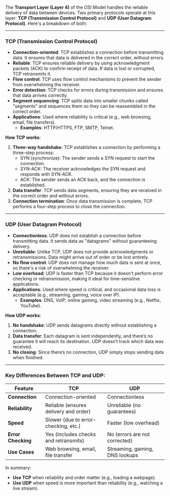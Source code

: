The **Transport Layer (Layer 4)** of the OSI Model handles the reliable delivery of data between devices. Two primary protocols operate at this layer: **TCP (Transmission Control Protocol)** and **UDP (User Datagram Protocol)**. Here's a breakdown of both:

---

### **TCP (Transmission Control Protocol)**
- **Connection-oriented**: TCP establishes a connection before transmitting data. It ensures that data is delivered in the correct order, without errors.
- **Reliable**: TCP ensures reliable delivery by using acknowledgment packets (ACK) to confirm receipt of data. If data is lost or corrupted, TCP retransmits it.
- **Flow control**: TCP uses flow control mechanisms to prevent the sender from overwhelming the receiver.
- **Error detection**: TCP checks for errors during transmission and ensures that data arrives correctly.
- **Segment sequencing**: TCP splits data into smaller chunks called "segments" and sequences them so they can be reassembled in the correct order.
- **Applications**: Used where reliability is critical (e.g., web browsing, email, file transfers).
  - **Examples**: HTTP/HTTPS, FTP, SMTP, Telnet.

**How TCP works**:
1. **Three-way handshake**: TCP establishes a connection by performing a three-step process:
   - SYN (synchronize): The sender sends a SYN request to start the connection.
   - SYN-ACK: The receiver acknowledges the SYN request and responds with SYN-ACK.
   - ACK: The sender sends an ACK back, and the connection is established.
2. **Data transfer**: TCP sends data segments, ensuring they are received in the correct order and without errors.
3. **Connection termination**: Once data transmission is complete, TCP performs a four-step process to close the connection.

---

### **UDP (User Datagram Protocol)**
- **Connectionless**: UDP does not establish a connection before transmitting data. It sends data as "datagrams" without guaranteeing delivery.
- **Unreliable**: Unlike TCP, UDP does not provide acknowledgments or retransmissions. Data might arrive out of order or be lost entirely.
- **No flow control**: UDP does not manage how much data is sent at once, so there's a risk of overwhelming the receiver.
- **Low overhead**: UDP is faster than TCP because it doesn't perform error checking or retransmission, making it ideal for time-sensitive applications.
- **Applications**: Used where speed is critical, and occasional data loss is acceptable (e.g., streaming, gaming, voice over IP).
  - **Examples**: DNS, VoIP, online gaming, video streaming (e.g., Netflix, YouTube).

**How UDP works**:
1. **No handshake**: UDP sends datagrams directly without establishing a connection.
2. **Data transfer**: Each datagram is sent independently, and there’s no guarantee it will reach its destination. UDP doesn’t track which data was received.
3. **No closing**: Since there’s no connection, UDP simply stops sending data when finished.

---

### **Key Differences Between TCP and UDP**:

| Feature            | **TCP**                               | **UDP**                            |
|--------------------|---------------------------------------|------------------------------------|
| **Connection**     | Connection-oriented                   | Connectionless                     |
| **Reliability**    | Reliable (ensures delivery and order) | Unreliable (no guarantees)         |
| **Speed**          | Slower (due to error-checking, etc.)  | Faster (low overhead)              |
| **Error Checking** | Yes (includes checks and retransmits) | No (errors are not corrected)      |
| **Use Cases**      | Web browsing, email, file transfer    | Streaming, gaming, DNS lookups     |

In summary:
- **Use TCP** when reliability and order matter (e.g., loading a webpage).
- **Use UDP** when speed is more important than reliability (e.g., watching a live stream).
